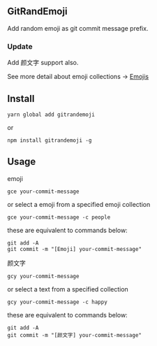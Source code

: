## GitRandEmoji
Add random emoji as git commit message prefix.

### Update
Add 颜文字 support also.

See more detail about emoji collections -> [Emojis](https://github.com/thundernet8/Emojis)

## Install

```
yarn global add gitrandemoji
```

or
```
npm install gitrandemoji -g
```

## Usage

emoji

```
gce your-commit-message
```

or select a emoji from a specified emoji collection
```
gce your-commit-message -c people
```

these are equivalent to commands below:
```
git add -A
git commit -m "[Emoji] your-commit-message"
```

颜文字

```
gcy your-commit-message
```

or select a text from a specified collection
```
gcy your-commit-message -c happy
```

these are equivalent to commands below:
```
git add -A
git commit -m "[颜文字] your-commit-message"
```